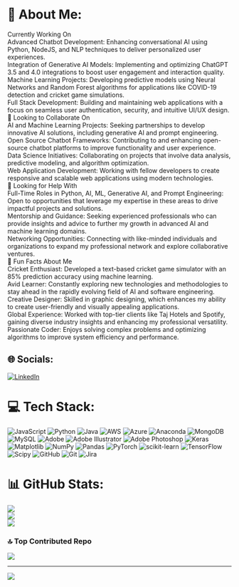 # 💫 About Me:
 Currently Working On<br>Advanced Chatbot Development: Enhancing conversational AI using Python, NodeJS, and NLP techniques to deliver personalized user experiences.<br>Integration of Generative AI Models: Implementing and optimizing ChatGPT 3.5 and 4.0 integrations to boost user engagement and interaction quality.<br>Machine Learning Projects: Developing predictive models using Neural Networks and Random Forest algorithms for applications like COVID-19 detection and cricket game simulations.<br>Full Stack Development: Building and maintaining web applications with a focus on seamless user authentication, security, and intuitive UI/UX design.<br>🤝 Looking to Collaborate On<br>AI and Machine Learning Projects: Seeking partnerships to develop innovative AI solutions, including generative AI and prompt engineering.<br>Open Source Chatbot Frameworks: Contributing to and enhancing open-source chatbot platforms to improve functionality and user experience.<br>Data Science Initiatives: Collaborating on projects that involve data analysis, predictive modeling, and algorithm optimization.<br>Web Application Development: Working with fellow developers to create responsive and scalable web applications using modern technologies.<br>🚀 Looking for Help With<br>Full-Time Roles in Python, AI, ML, Generative AI, and Prompt Engineering: Open to opportunities that leverage my expertise in these areas to drive impactful projects and solutions.<br>Mentorship and Guidance: Seeking experienced professionals who can provide insights and advice to further my growth in advanced AI and machine learning domains.<br>Networking Opportunities: Connecting with like-minded individuals and organizations to expand my professional network and explore collaborative ventures.<br>🎉 Fun Facts About Me<br>Cricket Enthusiast: Developed a text-based cricket game simulator with an 85% prediction accuracy using machine learning.<br>Avid Learner: Constantly exploring new technologies and methodologies to stay ahead in the rapidly evolving field of AI and software engineering.<br>Creative Designer: Skilled in graphic designing, which enhances my ability to create user-friendly and visually appealing applications.<br>Global Experience: Worked with top-tier clients like Taj Hotels and Spotify, gaining diverse industry insights and enhancing my professional versatility.<br>Passionate Coder: Enjoys solving complex problems and optimizing algorithms to improve system efficiency and performance.


## 🌐 Socials:
[![LinkedIn](https://img.shields.io/badge/LinkedIn-%230077B5.svg?logo=linkedin&logoColor=white)](https://linkedin.com/in/manish-reddy-788064189) 

# 💻 Tech Stack:
![JavaScript](https://img.shields.io/badge/javascript-%23323330.svg?style=for-the-badge&logo=javascript&logoColor=%23F7DF1E) ![Python](https://img.shields.io/badge/python-3670A0?style=for-the-badge&logo=python&logoColor=ffdd54) ![Java](https://img.shields.io/badge/java-%23ED8B00.svg?style=for-the-badge&logo=openjdk&logoColor=white) ![AWS](https://img.shields.io/badge/AWS-%23FF9900.svg?style=for-the-badge&logo=amazon-aws&logoColor=white) ![Azure](https://img.shields.io/badge/azure-%230072C6.svg?style=for-the-badge&logo=microsoftazure&logoColor=white) ![Anaconda](https://img.shields.io/badge/Anaconda-%2344A833.svg?style=for-the-badge&logo=anaconda&logoColor=white) ![MongoDB](https://img.shields.io/badge/MongoDB-%234ea94b.svg?style=for-the-badge&logo=mongodb&logoColor=white) ![MySQL](https://img.shields.io/badge/mysql-4479A1.svg?style=for-the-badge&logo=mysql&logoColor=white) ![Adobe](https://img.shields.io/badge/adobe-%23FF0000.svg?style=for-the-badge&logo=adobe&logoColor=white) ![Adobe Illustrator](https://img.shields.io/badge/adobe%20illustrator-%23FF9A00.svg?style=for-the-badge&logo=adobe%20illustrator&logoColor=white) ![Adobe Photoshop](https://img.shields.io/badge/adobe%20photoshop-%2331A8FF.svg?style=for-the-badge&logo=adobe%20photoshop&logoColor=white) ![Keras](https://img.shields.io/badge/Keras-%23D00000.svg?style=for-the-badge&logo=Keras&logoColor=white) ![Matplotlib](https://img.shields.io/badge/Matplotlib-%23ffffff.svg?style=for-the-badge&logo=Matplotlib&logoColor=black) ![NumPy](https://img.shields.io/badge/numpy-%23013243.svg?style=for-the-badge&logo=numpy&logoColor=white) ![Pandas](https://img.shields.io/badge/pandas-%23150458.svg?style=for-the-badge&logo=pandas&logoColor=white) ![PyTorch](https://img.shields.io/badge/PyTorch-%23EE4C2C.svg?style=for-the-badge&logo=PyTorch&logoColor=white) ![scikit-learn](https://img.shields.io/badge/scikit--learn-%23F7931E.svg?style=for-the-badge&logo=scikit-learn&logoColor=white) ![TensorFlow](https://img.shields.io/badge/TensorFlow-%23FF6F00.svg?style=for-the-badge&logo=TensorFlow&logoColor=white) ![Scipy](https://img.shields.io/badge/SciPy-%230C55A5.svg?style=for-the-badge&logo=scipy&logoColor=%white) ![GitHub](https://img.shields.io/badge/github-%23121011.svg?style=for-the-badge&logo=github&logoColor=white) ![Git](https://img.shields.io/badge/git-%23F05033.svg?style=for-the-badge&logo=git&logoColor=white) ![Jira](https://img.shields.io/badge/jira-%230A0FFF.svg?style=for-the-badge&logo=jira&logoColor=white)
# 📊 GitHub Stats:
![](https://github-readme-stats.vercel.app/api?username=Manishrdy&theme=dark&hide_border=false&include_all_commits=true&count_private=true)<br/>
![](https://github-readme-streak-stats.herokuapp.com/?user=Manishrdy&theme=dark&hide_border=false)<br/>
![](https://github-readme-stats.vercel.app/api/top-langs/?username=Manishrdy&theme=dark&hide_border=false&include_all_commits=true&count_private=true&layout=compact)

### 🔝 Top Contributed Repo
![](https://github-contributor-stats.vercel.app/api?username=Manishrdy&limit=5&theme=dark&combine_all_yearly_contributions=true)

---
[![](https://visitcount.itsvg.in/api?id=Manishrdy&icon=0&color=0)](https://visitcount.itsvg.in)

<!-- Proudly created with GPRM ( https://gprm.itsvg.in ) -->
